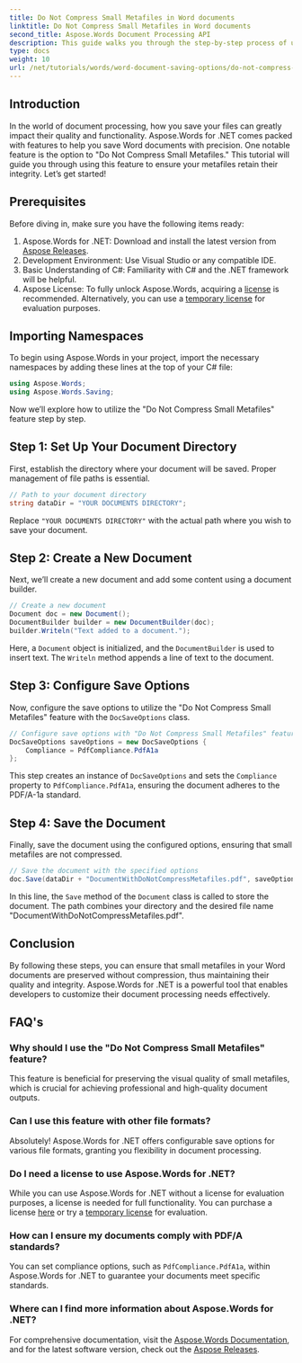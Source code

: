```yaml
---
title: Do Not Compress Small Metafiles in Word documents
linktitle: Do Not Compress Small Metafiles in Word documents
second_title: Aspose.Words Document Processing API
description: This guide walks you through the step-by-step process of using the 'Do Not Compress Small Metafiles' feature, ensuring your documents maintain their integrity and quality throughout the saving process.
type: docs
weight: 10
url: /net/tutorials/words/word-document-saving-options/do-not-compress-small-metafiles-word-documents/
---
```

## Introduction

In the world of document processing, how you save your files can greatly impact their quality and functionality. Aspose.Words for .NET comes packed with features to help you save Word documents with precision. One notable feature is the option to "Do Not Compress Small Metafiles." This tutorial will guide you through using this feature to ensure your metafiles retain their integrity. Let’s get started!

## Prerequisites

Before diving in, make sure you have the following items ready:

1. Aspose.Words for .NET: Download and install the latest version from [Aspose Releases](https://releases.aspose.com/words/net/).
2. Development Environment: Use Visual Studio or any compatible IDE.
3. Basic Understanding of C#: Familiarity with C# and the .NET framework will be helpful.
4. Aspose License: To fully unlock Aspose.Words, acquiring a [license](https://purchase.aspose.com/buy) is recommended. Alternatively, you can use a [temporary license](https://purchase.aspose.com/temporary-license/) for evaluation purposes.

## Importing Namespaces

To begin using Aspose.Words in your project, import the necessary namespaces by adding these lines at the top of your C# file:

```csharp
using Aspose.Words;
using Aspose.Words.Saving;
```

Now we’ll explore how to utilize the "Do Not Compress Small Metafiles" feature step by step.

## Step 1: Set Up Your Document Directory

First, establish the directory where your document will be saved. Proper management of file paths is essential.

```csharp
// Path to your document directory
string dataDir = "YOUR DOCUMENTS DIRECTORY";
```

Replace `"YOUR DOCUMENTS DIRECTORY"` with the actual path where you wish to save your document.

## Step 2: Create a New Document

Next, we’ll create a new document and add some content using a document builder.

```csharp
// Create a new document
Document doc = new Document();
DocumentBuilder builder = new DocumentBuilder(doc);
builder.Writeln("Text added to a document.");
```

Here, a `Document` object is initialized, and the `DocumentBuilder` is used to insert text. The `Writeln` method appends a line of text to the document.

## Step 3: Configure Save Options

Now, configure the save options to utilize the "Do Not Compress Small Metafiles" feature with the `DocSaveOptions` class.

```csharp
// Configure save options with "Do Not Compress Small Metafiles" feature
DocSaveOptions saveOptions = new DocSaveOptions {
    Compliance = PdfCompliance.PdfA1a
};
```

This step creates an instance of `DocSaveOptions` and sets the `Compliance` property to `PdfCompliance.PdfA1a`, ensuring the document adheres to the PDF/A-1a standard.

## Step 4: Save the Document

Finally, save the document using the configured options, ensuring that small metafiles are not compressed.

```csharp
// Save the document with the specified options
doc.Save(dataDir + "DocumentWithDoNotCompressMetafiles.pdf", saveOptions);
```

In this line, the `Save` method of the `Document` class is called to store the document. The path combines your directory and the desired file name "DocumentWithDoNotCompressMetafiles.pdf".

## Conclusion

By following these steps, you can ensure that small metafiles in your Word documents are preserved without compression, thus maintaining their quality and integrity. Aspose.Words for .NET is a powerful tool that enables developers to customize their document processing needs effectively.

## FAQ's

### Why should I use the "Do Not Compress Small Metafiles" feature?

This feature is beneficial for preserving the visual quality of small metafiles, which is crucial for achieving professional and high-quality document outputs.

### Can I use this feature with other file formats?

Absolutely! Aspose.Words for .NET offers configurable save options for various file formats, granting you flexibility in document processing.

### Do I need a license to use Aspose.Words for .NET?

While you can use Aspose.Words for .NET without a license for evaluation purposes, a license is needed for full functionality. You can purchase a license [here](https://purchase.aspose.com/buy) or try a [temporary license](https://purchase.aspose.com/temporary-license/) for evaluation.

### How can I ensure my documents comply with PDF/A standards?

You can set compliance options, such as `PdfCompliance.PdfA1a`, within Aspose.Words for .NET to guarantee your documents meet specific standards.

### Where can I find more information about Aspose.Words for .NET?

For comprehensive documentation, visit the [Aspose.Words Documentation](https://reference.aspose.com/words/net/), and for the latest software version, check out the [Aspose Releases](https://releases.aspose.com/words/net/).
